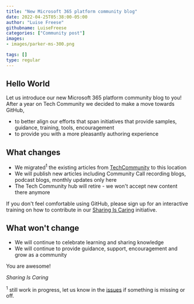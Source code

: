```yaml
---
title: "New Microsoft 365 platform community blog"
date: 2022-04-25T05:38:00-05:00
author: "Luise Freese"
githubname: LuiseFreese
categories: ["Community post"]
images:
- images/parker-ms-300.png

tags: []
type: regular
---
```




## Hello World

Let us introduce our new Microsoft 365 platform community blog to you! After a year on Tech Community we decided to make a move towards GitHub,  

* to better align our efforts that span initiatives that provide samples, guidance, training, tools, encouragement
* to provide you with a more pleasantly authoring experience


## What changes
 
* We migrated<sup>1</sup> the existing articles from [TechCommunity](https://techcommunity.microsoft.com/t5/microsoft-365-pnp-blog/bg-p/Microsoft365PnPBlog) to this location
* We will publish new articles including Community Call recording blogs, podcast blogs, monthly updates only here
* The Tech Community hub will retire - we won't accept new content there anymore

If you don't feel comfortable using GitHub, please sign up for an interactive training on how to contribute in our [Sharing Is Caring](https://aka.ms/sharing-is-caring) initiative.


## What won't change
 
* We will continue to celebrate learning and sharing knowledge
* We will continue to provide guidance, support, encouragement and grow as a community

You are awesome!

*Sharing Is Caring*

<sup>1</sup> still work in progress, let us know in the [issues](https://github.com/pnp/blog/issues) if something is missing or off.
